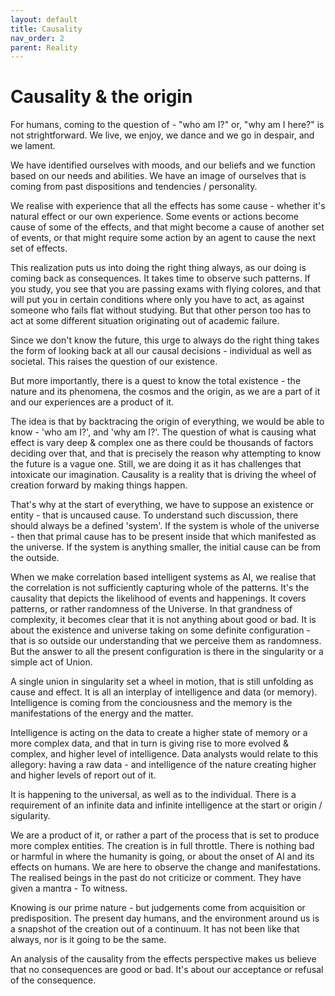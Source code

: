 ```yaml
---
layout: default
title: Causality
nav_order: 2
parent: Reality
---
```


# Causality & the origin

For humans, coming to the question of - "who am I?" or, "why am I here?" is not strightforward. We live, we enjoy, we dance and we go in despair, and we lament.

We have identified ourselves with moods, and our beliefs and we function based on our needs and abilities. We have an image of ourselves that is coming from past dispositions and tendencies / personality.

We realise with experience that all the effects has some cause - whether it's natural effect or our own experience. Some events or actions become cause of some of the effects, and that might become a cause of another set of events, or that might require some action by an agent to cause the next set of effects.

This realization puts us into doing the right thing always, as our doing is coming back as consequences. It takes time to observe such patterns. If you study, you see that you are passing exams with flying colores, and that will put you in certain conditions where only you have to act, as against someone who fails flat without studying. But that other person too has to act at some different situation originating out of academic failure.

Since we don't know the future, this urge to always do the right thing takes the form of looking back at all our causal decisions - individual as well as societal. This raises the question of our existence.

But more importantly, there is a quest to know the total existence - the nature and its phenomena, the cosmos and the origin, as we are a part of it and our experiences are a product of it. 

The idea is that by backtracing the origin of everything, we would be able to know - 'who am I?', and 'why am I?'. The question of what is causing what effect is vary deep & complex one as there could be thousands of factors deciding over that, and that is precisely the reason why attempting to know the future is a vague one. Still, we are doing it as it has challenges that intoxicate our imagination. Causality is a reality that is driving the wheel of creation forward by making things happen.

That's why at the start of everything, we have to suppose an existence or entity - that is uncaused cause. To understand such discussion, there should always be a defined 'system'. If the system is whole of the universe - then that primal cause has to be present inside that which manifested as the universe. If the system is anything smaller, the initial cause can be from the outside.

When we make correlation based intelligent systems as AI, we realise that the correlation is not sufficiently capturing whole of the patterns. It's the causality that depicts the likelihood of events and happenings. It covers patterns, or rather randomness of the Universe. In that grandness of complexity, it becomes clear that it is not anything about good or bad. It is about the existence and universe taking on some definite configuration - that is so outside our understanding that we perceive them as randomness. But the answer to all the present configuration is there in the singularity or a simple act of Union. 

A single union in singularity set a wheel in motion, that is still unfolding as cause and effect. It is all an interplay of intelligence and data (or memory). Intelligence is coming from the conciousness and the memory is the manifestations of the energy and the matter.

Intelligence is acting on the data to create a higher state of memory or a more complex data, and that in turn is giving rise to more evolved & complex, and higher level of intelligence. Data analysts would relate to this allegory: having a raw data - and intelligence of the nature creating higher and higher levels of report out of it.

It is happening to the universal, as well as to the individual. There is a requirement of an infinite data and infinite intelligence at the start or origin / sigularity.

We are a product of it, or rather a part of the process that is set to produce more complex entities. The creation is in full throttle. There is nothing bad or harmful in where the humanity is going, or about the onset of AI and its effects on humans. We are here to observe the change and manifestations. The realised beings in the past do not criticize or comment. They have given a mantra - To witness. 

Knowing is our prime nature - but judgements come from acquisition or predisposition. The present day humans, and the environment around us is a snapshot of the creation out of a continuum. It has not been like that always, nor is it going to be the same. 

An analysis of the causality from the effects perspective makes us believe that no consequences are good or bad. It's about our acceptance or refusal of the consequence.